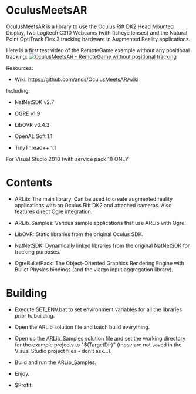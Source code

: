 OculusMeetsAR
=============

OculusMeetsAR is a library to use the Oculus Rift DK2 Head Mounted Display, two Logitech C310 Webcams (with fisheye lenses) and the Natural Point OptiTrack Flex 3 tracking hardware in Augmented Reality applications.


Here is a first test video of the RemoteGame example without any positional tracking:
[![OculusMeetsAR - RemoteGame without positional tracking](http://img.youtube.com/vi/iCzXeNZOGMs/0.jpg)](http://www.youtube.com/watch?v=iCzXeNZOGMs)


Resources:

- Wiki: https://github.com/ands/OculusMeetsAR/wiki



Including:

- NatNetSDK v2.7

- OGRE v1.9

- LibOVR v0.4.3

- OpenAL Soft 1.1

- TinyThread++ 1.1


For Visual Studio 2010 (with service pack 1!) ONLY

Contents
========

- ARLib: The main library. Can be used to create augmented reality applications with an Oculus Rift DK2 and attached cameras. Also features direct Ogre integration.

- ARLib_Samples: Various sample applications that use ARLib with Ogre.

- LibOVR: Static libraries from the original Oculus SDK.

- NatNetSDK: Dynamically linked libraries from the original NatNetSDK for tracking purposes.

- OgreBulletPack: The Object-Oriented Graphics Rendering Engine with Bullet Physics bindings (and the viargo input aggregation library).

Building
========

- Execute SET_ENV.bat to set environment variables for all the libraries prior to building.

- Open the ARLib solution file and batch build everything.

- Open up the ARLib_Samples solution file and set the working directory for the example projects to "$(TargetDir)" (those are not saved in the Visual Studio project files - don't ask...).

- Build and run the ARLib_Samples.

- Enjoy.

- $Profit.
